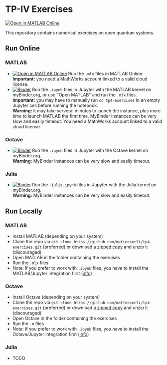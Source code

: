 # TP-IV Exercises

[![Open in MATLAB Online](https://www.mathworks.com/images/responsive/global/open-in-matlab-online.svg)](https://matlab.mathworks.com/open/github/v1?repo=matteosecli/tp4-exercises)

This repository contains numerical exercises on open quantum systems.

## Run Online

### MATLAB
- [![Open in MATLAB Online](https://www.mathworks.com/images/responsive/global/open-in-matlab-online.svg)](https://matlab.mathworks.com/open/github/v1?repo=matteosecli/tp4-exercises) Run the `.mlx` files in MATLAB Online.  
**Important:** you need a MathWorks account linked to a valid cloud license.
- [![Binder](https://mybinder.org/badge_logo.svg)](https://mybinder.org/v2/gh/matteosecli/jupyter-matlab/main?urlpath=git-pull%3Frepo%3Dhttps%253A%252F%252Fgithub.com%252Fmatteosecli%252Ftp4-exercises%26urlpath%3Dlab%252Ftree%252Ftp4-exercises%252F%26branch%3Dmain) Run the `.ipynb` files in Jupyter with the MATLAB kernel on myBinder.org, or use "Open MATLAB" and run the `.mlx` files.  
**Important:** you may have to manually run `cd tp4-exercises` in an empty Jupyter cell before running the notebook.  
**Warning:** it may take serveral minutes to launch the instance, plus more time to launch MATLAB the first time. MyBinder instances can be very slow and easily timeout. You need a MathWorks account linked to a valid cloud license.

### Octave
- [![Binder](https://mybinder.org/badge_logo.svg)](https://mybinder.org/v2/gh/matteosecli/jupyter-matlab/main?urlpath=git-pull%3Frepo%3Dhttps%253A%252F%252Fgithub.com%252Fmatteosecli%252Ftp4-exercises%26urlpath%3Dlab%252Ftree%252Ftp4-exercises%252F%26branch%3Dmain) Run the `.ipynb` files in Jupyter with the Octave kernel on myBinder.org.  
**Warning:**  MyBinder instances can be very slow and easily timeout.

### Julia
- [![Binder](https://mybinder.org/badge_logo.svg)](https://ovh.mybinder.org/v2/gh/matteosecli/jupyter-matlab/with-julia?urlpath=git-pull%3Frepo%3Dhttps%253A%252F%252Fgithub.com%252Fmatteosecli%252Ftp4-exercises%26urlpath%3Dlab%252Ftree%252Ftp4-exercises%252F%26branch%3Dmain) Run the `-julia.ipynb` files in Jupyter with the Julia kernel on myBinder.org.  
**Warning:**  MyBinder instances can be very slow and easily timeout.

## Run Locally

### MATLAB
- Install MATLAB (depending on your system)
- Clone the repo via `git clone https://github.com/matteosecli/tp4-exercises.git` (preferred) or download a [zipped copy](https://github.com/matteosecli/tp4-exercises/archive/refs/heads/main.zip) and unzip it (discouraged)
- Open MATLAB in the folder containing the exercises
- Run the `.mlx` files
- Note: If you prefer to work with `.ipynb` files, you have to install the MATLAB/Jupyter integration first ([info](https://www.mathworks.com/products/reference-architectures/jupyter.html))

### Octave
- Install Octave (depending on your system)
- Clone the repo via `git clone https://github.com/matteosecli/tp4-exercises.git` (preferred) or download a [zipped copy](https://github.com/matteosecli/tp4-exercises/archive/refs/heads/main.zip) and unzip it (discouraged)
- Open Octave in the folder containing the exercises
- Run the `.m` files
- Note: If you prefer to work with `.ipynb` files, you have to install the Octave/Jupyter integration first ([info](https://github.com/Calysto/octave_kernel))

### Julia
- TODO